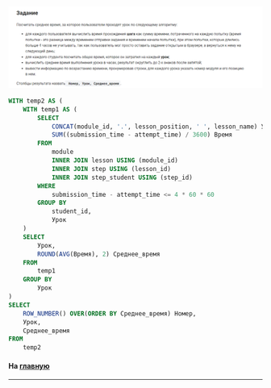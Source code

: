 

<img src="../art/3.5.8.task.png" alt="solution" >

```sql
WITH temp2 AS (
    WITH temp1 AS (
        SELECT
            CONCAT(module_id, '.', lesson_position, ' ', lesson_name) Урок,
            SUM((submission_time - attempt_time) / 3600) Время
        FROM
            module
            INNER JOIN lesson USING (module_id)
            INNER JOIN step USING (lesson_id)
            INNER JOIN step_student USING (step_id)
        WHERE
            submission_time - attempt_time <= 4 * 60 * 60
        GROUP BY
            student_id,
            Урок
    )
    SELECT
        Урок,
        ROUND(AVG(Время), 2) Среднее_время
    FROM
        temp1
    GROUP BY
        Урок
)
SELECT
    ROW_NUMBER() OVER(ORDER BY Среднее_время) Номер,
    Урок,
    Среднее_время
FROM
    temp2
```



#### На [главную](https://github.com/BEPb/stepik_sql#readme)

---


